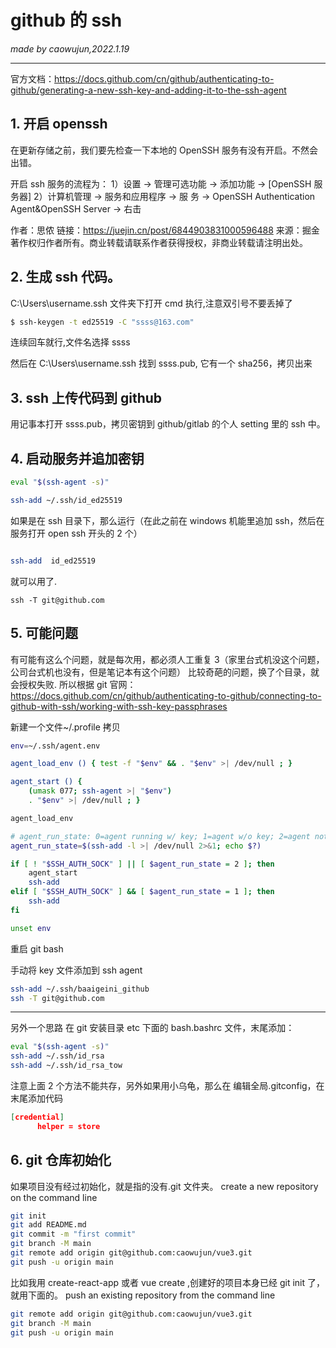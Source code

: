 # github 的 ssh

_made by caowujun,2022.1.19_

---

官方文档：https://docs.github.com/cn/github/authenticating-to-github/generating-a-new-ssh-key-and-adding-it-to-the-ssh-agent

## 1. 开启 openssh

在更新存储之前，我们要先检查一下本地的 OpenSSH 服务有没有开启。不然会出错。

开启 ssh 服务的流程为：
1）设置 → 管理可选功能 → 添加功能 → [OpenSSH 服务器]
2）计算机管理 → 服务和应用程序 → 服 务 → OpenSSH Authentication Agent&OpenSSH Server → 右击

作者：思侬
链接：https://juejin.cn/post/6844903831000596488
来源：掘金
著作权归作者所有。商业转载请联系作者获得授权，非商业转载请注明出处。

## 2. 生成 ssh 代码。

C:\Users\username\.ssh 文件夹下打开 cmd 执行,注意双引号不要丢掉了

```bash
$ ssh-keygen -t ed25519 -C "ssss@163.com"
```

连续回车就行,文件名选择 ssss

然后在 C:\Users\username\.ssh 找到 ssss.pub, 它有一个 sha256，拷贝出来

## 3. ssh 上传代码到 github

用记事本打开 ssss.pub，拷贝密钥到 github/gitlab 的个人 setting 里的 ssh 中。

## 4. 启动服务并追加密钥

```bash
eval "$(ssh-agent -s)"

ssh-add ~/.ssh/id_ed25519
```

如果是在 ssh 目录下，那么运行（在此之前在 windows 机能里追加 ssh，然后在服务打开 open ssh 开头的 2 个）

```bash

ssh-add  id_ed25519
```

就可以用了.

```测试链接
ssh -T git@github.com
```

## 5. 可能问题

有可能有这么个问题，就是每次用，都必须人工重复 3（家里台式机没这个问题，公司台式机也没有，但是笔记本有这个问题）
比较奇葩的问题，换了个目录，就会授权失败.
所以根据 git 官网：https://docs.github.com/cn/github/authenticating-to-github/connecting-to-github-with-ssh/working-with-ssh-key-passphrases

新建一个文件~/.profile
拷贝

```bash
env=~/.ssh/agent.env

agent_load_env () { test -f "$env" && . "$env" >| /dev/null ; }

agent_start () {
    (umask 077; ssh-agent >| "$env")
    . "$env" >| /dev/null ; }

agent_load_env

# agent_run_state: 0=agent running w/ key; 1=agent w/o key; 2=agent not running
agent_run_state=$(ssh-add -l >| /dev/null 2>&1; echo $?)

if [ ! "$SSH_AUTH_SOCK" ] || [ $agent_run_state = 2 ]; then
    agent_start
    ssh-add
elif [ "$SSH_AUTH_SOCK" ] && [ $agent_run_state = 1 ]; then
    ssh-add
fi

unset env
```

重启 git bash

手动将 key 文件添加到 ssh agent

```bash
ssh-add ~/.ssh/baaigeini_github
ssh -T git@github.com
```

---

另外一个思路
在 git 安装目录 etc 下面的 bash.bashrc 文件，末尾添加：

```bash
eval "$(ssh-agent -s)"
ssh-add ~/.ssh/id_rsa
ssh-add ~/.ssh/id_rsa_tow
```

注意上面 2 个方法不能共存，另外如果用小乌龟，那么在
编辑全局.gitconfig，在末尾添加代码

```json
[credential]
      helper = store
```

## 6. git 仓库初始化

如果项目没有经过初始化，就是指的没有.git 文件夹。
create a new repository on the command line

```bash
git init
git add README.md
git commit -m "first commit"
git branch -M main
git remote add origin git@github.com:caowujun/vue3.git
git push -u origin main
```

比如我用 create-react-app 或者 vue create ,创建好的项目本身已经 git init 了，就用下面的。
push an existing repository from the command line

```bash
git remote add origin git@github.com:caowujun/vue3.git
git branch -M main
git push -u origin main
```
